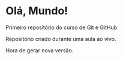 # Olá, Mundo!
 Primeiro repositório do curso de Git e GitHub

 Repositório criado durante uma aula ao vivo.

 Hora de gerar nova versão.
 
